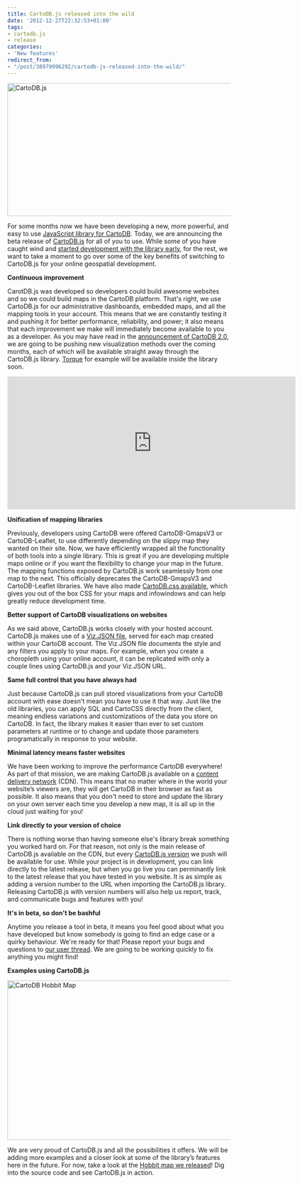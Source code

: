 ```yaml
---
title: CartoDB.js released into the wild
date: '2012-12-27T22:32:53+01:00'
tags:
- cartodb.js
- release
categories:
- 'New features'
redirect_from:
- "/post/38979096292/cartodb-js-released-into-the-wild/"
---
```


<img alt="CartoDB.js" height="300" src="http://cartodb.s3.amazonaws.com/tumblr/posts/cartodbjs.png" width="650"/>

For some months now we have been developing a new, more powerful, and easy to use <a href="https://github.com/cartodb/cartodb.js" title="CartoDB JavaScript Library">JavaScript library for CartoDB</a>. Today, we are announcing the beta release of <a href="https://github.com/cartodb/cartodb.js" title="cartodb.js">CartoDB.js</a> for all of you to use. While some of you have caught wind and <a href="http://btvvotes.geosprocket.org/demography/8wards.html" title="geosprocket">started development with the library early</a>, for the rest, we want to take a moment to go over some of the key benefits of switching to CartoDB.js for your online geospatial development.

**Continuous improvement**

CarotDB.js was developed so developers could build awesome websites and so we could build maps in the CartoDB platform. That's right, we use CartoDB.js for our administrative dashboards, embedded maps, and all the mapping tools in your account. This means that we are constantly testing it and pushing it for better performance, reliability, and power; it also means that each improvement we make will immediately become available to you as a developer. As you may have read in the <a href="http://blog.cartodb.com/post/36891627435/cartodb-migration-complete-welcome-to-2-0" title="CartoDB 2.0">announcement of CartoDB 2.0</a>, we are going to be pushing new visualization methods over the coming months, each of which will be available straight away through the CartoDB.js library. <a href="http://cartodb.github.com/torque/" title="CartoDB Torque">Torque</a> for example will be available inside the library soon.

<iframe frameborder="0" height="300" src="http://examples.cartodb.com/tables/cholera_deaths_1/embed_map?title=false&amp;description=false&amp;search=false&amp;shareable=false&amp;sql=WITH%20first_query%20AS%20(SELECT%20the_geom_webmercator%2C%20(SELECT%20cartodb_id%20FROM%20pumps%20ORDER%20BY%20the_geom%20%3C-%3E%20cd.the_geom%20LIMIT%201)%20as%20nearest%20FROM%20cholera_deaths%20cd)%0A%20%20SELECT%20ST_Collect(the_geom_webmercator)%20as%20the_geom_webmercator%2C%20nearest%20FROM%20first_query%20GROUP%20BY%20nearest&amp;sw_lat=51.51262196541059&amp;sw_lon=-0.13959288597106934&amp;ne_lat=51.51385051824575&amp;ne_lon=-0.13326287269592285%0D%0A" width="650"></iframe>

**Unification of mapping libraries**

Previously, developers using CartoDB were offered CartoDB-GmapsV3 or CartoDB-Leaflet, to use differently depending on the slippy map they wanted on their site. Now, we have efficiently wrapped all the functionality of both tools into a single library. This is great if you are developing multiple maps online or if you want the flexibility to change your map in the future. The mapping functions exposed by CartoDB.js work seamlessly from one map to the next. This officially deprecates the CartoDB-GmapsV3 and CartoDB-Leaflet libraries. We have also made <a href="http://developers.cartodb.com/documentation/cartodb-js.html#sec-2-3" title="CartoDB CSS">CartoDB.css available</a>, which gives you out of the box CSS for your maps and infowindows and can help greatly reduce development time.

**Better support of CartoDB visualizations on websites**

As we said above, CartoDB.js works closely with your hosted account. CartoDB.js makes use of a <a href="http://developers.cartodb.com/documentation/cartodb-js.html#sec-1-0" title="CartoDB Viz.JSON documentation">Viz.JSON file</a>, served for each map created within your CartoDB account. The Viz.JSON file documents the style and any filters you apply to your maps. For example, when you create a choropleth using your online account, it can be replicated with only a couple lines using CartoDB.js and your Viz.JSON URL.

**Same full control that you have always had**

Just because CartoDB.js can pull stored visualizations from your CartoDB account with ease doesn't mean you have to use it that way. Just like the old libraries, you can apply SQL and CartoCSS directly from the client, meaning endless variations and customizations of the data you store on CartoDB. In fact, the library makes it easier than ever to set custom parameters at runtime or to change and update those parameters programatically in response to your website.

**Minimal latency means faster websites**

We have been working to improve the performance CartoDB everywhere! As part of that mission, we are making CartoDB.js available on a <a href="http://en.wikipedia.org/wiki/Content_delivery_network" title="CartoDB CDN">content delivery network</a> (CDN). This means that no matter where in the world your website’s viewers are, they will get CartoDB in their browser as fast as possible. It also means that you don't need to store and update the library on your own server each time you develop a new map, it is all up in the cloud just waiting for you!

**Link directly to your version of choice**

There is nothing worse than having someone else's library break something you worked hard on. For that reason, not only is the main release of CartoDB.js available on the CDN, but every <a href="http://developers.cartodb.com/documentation/cartodb-js.html#sec-2-5" title="CartoDB versions">CartoDB.js version</a> we push will be available for use. While your project is in development, you can link directly to the latest release, but when you go live you can perminantly link to the latest release that you have tested in you website. It is as simple as adding a version number to the URL when importing the CartoDB.js library. Releasing CartoDB.js with version numbers will also help us report, track, and communicate bugs and features with you!

**It's in beta, so don't be bashful**

Anytime you release a tool in beta, it means you feel good about what you have developed but know somebody is going to find an edge case or a quirky behaviour. We're ready for that! Please report your bugs and questions to <a href="https://groups.google.com/forum/#!forum/cartodb" title="CartoDB Users" target="_blank">our user thread</a>. We are going to be working quickly to fix anything you might find!

**Examples using CartoDB.js**

<img alt="CartoDB Hobbit Map" height="360" src="http://cartodb.s3.amazonaws.com/tumblr/posts/hobbit_film.png" width="650"/>

We are very proud of CartoDB.js and all the possibilities it offers. We will be adding more examples and a closer look at some of the library’s features here in the future. For now, take a look at the <a href="http://blog.cartodb.com/post/37912794875/visualizing-the-peter-jacksons-the-hobbit-film" title="Hobbit Map" target="_blank">Hobbit map we released</a>! Dig into the source code and see CartoDB.js in action.
